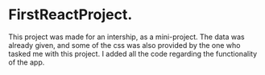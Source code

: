 # FirstReactProject.
This project was made for an intership, as a mini-project. The data was already given, and some of the css was also provided by the one who tasked me with this project. I added all the code regarding the functionality of the app.
